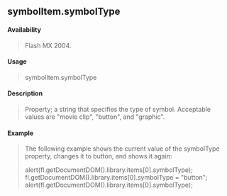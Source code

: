 ## symbolItem.symbolType

#### Availability

> Flash MX 2004.

#### Usage

> symbolItem.symbolType

#### Description

> Property; a string that specifies the type of symbol. Acceptable values are "movie clip", "button", and "graphic".

#### Example

> The following example shows the current value of the symbolType property, changes it to button, and shows it again:
>
> alert(fl.getDocumentDOM().library.items\[0\].symbolType); fl.getDocumentDOM().library.items\[0\].symbolType = "button"; alert(fl.getDocumentDOM().library.items\[0\].symbolType);
